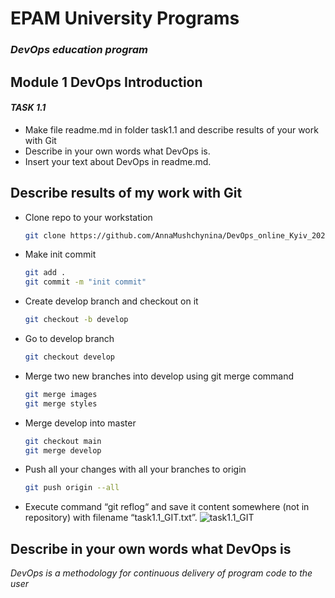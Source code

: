 # EPAM University Programs
### _DevOps education program_
## Module 1 DevOps Introduction
#### _TASK 1.1_

- Make file readme.md in folder task1.1 and describe results of your work 
with Git
- Describe in your own words what DevOps is.
- Insert your text about DevOps in readme.md.

## Describe results of my work with Git

- Clone repo to your workstation

   ```sh 
   git clone https://github.com/AnnaMushchynina/DevOps_online_Kyiv_2022Q1Q2.git
    ```
- Make init commit
    ```sh 
    git add .
    git commit -m "init commit"
    ```
- Create develop branch and checkout on it
    ```sh 
    git checkout -b develop
    ```
- Go to develop branch
    ```sh 
    git checkout develop
    ```
- Merge two new branches into develop using git merge command
    ```sh 
    git merge images
    git merge styles
    ```
- Merge develop into master
    ```sh 
    git checkout main
    git merge develop
    ```
- Push all your changes with all your branches to origin
    ```sh 
    git push origin --all
    ```
- Execute command “git reflog“ and save it content somewhere (not in 
repository) with filename “task1.1_GIT.txt”.
![task1.1_GIT](https://github.com/AnnaMushchynina/DevOps_online_Kyiv_2022Q1Q2/blob/main/m1/task1.1/images/task1.1_Git.PNG)


## Describe in your own words what DevOps is
_DevOps is a methodology for continuous delivery of program code to the user_